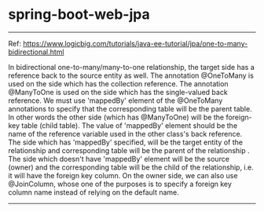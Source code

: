 # spring-boot-web-jpa


---------------------------------------------------------------------------------------------------------------
Ref: https://www.logicbig.com/tutorials/java-ee-tutorial/jpa/one-to-many-bidirectional.html

In bidirectional one-to-many/many-to-one relationship, the target side has a reference back to the source entity as well.
The annotation @OneToMany is used on the side which has the collection reference.
The annotation @ManyToOne is used on the side which has the single-valued back reference.
We must use 'mappedBy' element of the @OneToMany annotations to specify that the corresponding table will be the parent table. In other words the other side (which has @ManyToOne) will be the foreign-key table (child table).
The value of 'mappedBy' element should be the name of the reference variable used in the other class's back reference.
The side which has 'mappedBy' specified, will be the target entity of the relationship and corresponding table will be the parent of the relationship .
The side which doesn't have 'mappedBy' element will be the source (owner) and the corresponding table will be the child of the relationship, i.e. it will have the foreign key column.
On the owner side, we can also use @JoinColumn, whose one of the purposes is to specify a foreign key column name instead of relying on the default name.

---------------------------------------------------------------------------------------------------------------
